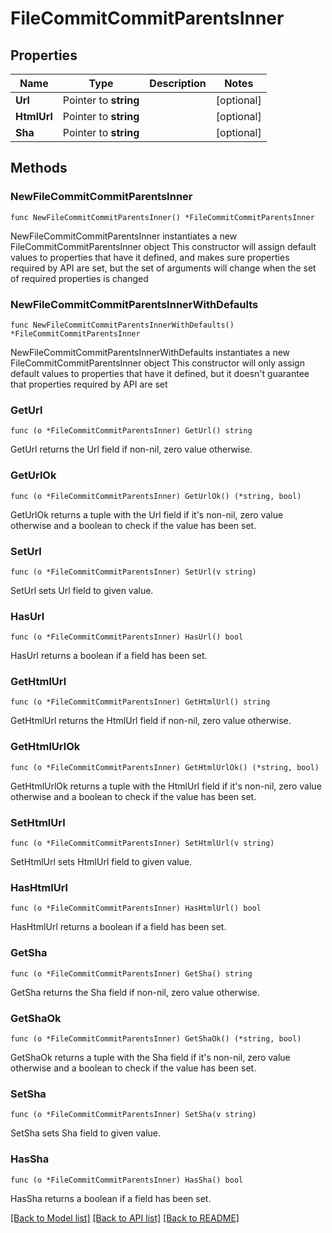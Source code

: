 # FileCommitCommitParentsInner

## Properties

Name | Type | Description | Notes
------------ | ------------- | ------------- | -------------
**Url** | Pointer to **string** |  | [optional] 
**HtmlUrl** | Pointer to **string** |  | [optional] 
**Sha** | Pointer to **string** |  | [optional] 

## Methods

### NewFileCommitCommitParentsInner

`func NewFileCommitCommitParentsInner() *FileCommitCommitParentsInner`

NewFileCommitCommitParentsInner instantiates a new FileCommitCommitParentsInner object
This constructor will assign default values to properties that have it defined,
and makes sure properties required by API are set, but the set of arguments
will change when the set of required properties is changed

### NewFileCommitCommitParentsInnerWithDefaults

`func NewFileCommitCommitParentsInnerWithDefaults() *FileCommitCommitParentsInner`

NewFileCommitCommitParentsInnerWithDefaults instantiates a new FileCommitCommitParentsInner object
This constructor will only assign default values to properties that have it defined,
but it doesn't guarantee that properties required by API are set

### GetUrl

`func (o *FileCommitCommitParentsInner) GetUrl() string`

GetUrl returns the Url field if non-nil, zero value otherwise.

### GetUrlOk

`func (o *FileCommitCommitParentsInner) GetUrlOk() (*string, bool)`

GetUrlOk returns a tuple with the Url field if it's non-nil, zero value otherwise
and a boolean to check if the value has been set.

### SetUrl

`func (o *FileCommitCommitParentsInner) SetUrl(v string)`

SetUrl sets Url field to given value.

### HasUrl

`func (o *FileCommitCommitParentsInner) HasUrl() bool`

HasUrl returns a boolean if a field has been set.

### GetHtmlUrl

`func (o *FileCommitCommitParentsInner) GetHtmlUrl() string`

GetHtmlUrl returns the HtmlUrl field if non-nil, zero value otherwise.

### GetHtmlUrlOk

`func (o *FileCommitCommitParentsInner) GetHtmlUrlOk() (*string, bool)`

GetHtmlUrlOk returns a tuple with the HtmlUrl field if it's non-nil, zero value otherwise
and a boolean to check if the value has been set.

### SetHtmlUrl

`func (o *FileCommitCommitParentsInner) SetHtmlUrl(v string)`

SetHtmlUrl sets HtmlUrl field to given value.

### HasHtmlUrl

`func (o *FileCommitCommitParentsInner) HasHtmlUrl() bool`

HasHtmlUrl returns a boolean if a field has been set.

### GetSha

`func (o *FileCommitCommitParentsInner) GetSha() string`

GetSha returns the Sha field if non-nil, zero value otherwise.

### GetShaOk

`func (o *FileCommitCommitParentsInner) GetShaOk() (*string, bool)`

GetShaOk returns a tuple with the Sha field if it's non-nil, zero value otherwise
and a boolean to check if the value has been set.

### SetSha

`func (o *FileCommitCommitParentsInner) SetSha(v string)`

SetSha sets Sha field to given value.

### HasSha

`func (o *FileCommitCommitParentsInner) HasSha() bool`

HasSha returns a boolean if a field has been set.


[[Back to Model list]](../README.md#documentation-for-models) [[Back to API list]](../README.md#documentation-for-api-endpoints) [[Back to README]](../README.md)


